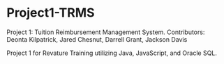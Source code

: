 # Project1-TRMS
Project 1: Tuition Reimbursement Management System. Contributors: Deonta Kilpatrick, Jared Chesnut, Darrell Grant, Jackson Davis

Project 1 for Revature Training utilizing Java, JavaScript, and Oracle SQL.
